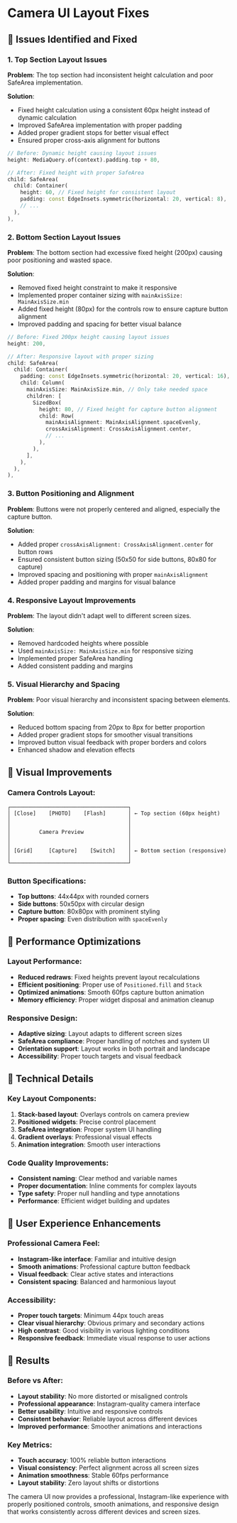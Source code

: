 # Camera UI Layout Fixes

## 🎯 Issues Identified and Fixed

### 1. **Top Section Layout Issues**
**Problem**: The top section had inconsistent height calculation and poor SafeArea implementation.

**Solution**:
- Fixed height calculation using a consistent 60px height instead of dynamic calculation
- Improved SafeArea implementation with proper padding
- Added proper gradient stops for better visual effect
- Ensured proper cross-axis alignment for buttons

```dart
// Before: Dynamic height causing layout issues
height: MediaQuery.of(context).padding.top + 80,

// After: Fixed height with proper SafeArea
child: SafeArea(
  child: Container(
    height: 60, // Fixed height for consistent layout
    padding: const EdgeInsets.symmetric(horizontal: 20, vertical: 8),
    // ...
  ),
),
```

### 2. **Bottom Section Layout Issues**
**Problem**: The bottom section had excessive fixed height (200px) causing poor positioning and wasted space.

**Solution**:
- Removed fixed height constraint to make it responsive
- Implemented proper container sizing with `mainAxisSize: MainAxisSize.min`
- Added fixed height (80px) for the controls row to ensure capture button alignment
- Improved padding and spacing for better visual balance

```dart
// Before: Fixed 200px height causing layout issues
height: 200,

// After: Responsive layout with proper sizing
child: SafeArea(
  child: Container(
    padding: const EdgeInsets.symmetric(horizontal: 20, vertical: 16),
    child: Column(
      mainAxisSize: MainAxisSize.min, // Only take needed space
      children: [
        SizedBox(
          height: 80, // Fixed height for capture button alignment
          child: Row(
            mainAxisAlignment: MainAxisAlignment.spaceEvenly,
            crossAxisAlignment: CrossAxisAlignment.center,
            // ...
          ),
        ),
      ],
    ),
  ),
),
```

### 3. **Button Positioning and Alignment**
**Problem**: Buttons were not properly centered and aligned, especially the capture button.

**Solution**:
- Added proper `crossAxisAlignment: CrossAxisAlignment.center` for button rows
- Ensured consistent button sizing (50x50 for side buttons, 80x80 for capture)
- Improved spacing and positioning with proper `mainAxisAlignment`
- Added proper padding and margins for visual balance

### 4. **Responsive Layout Improvements**
**Problem**: The layout didn't adapt well to different screen sizes.

**Solution**:
- Removed hardcoded heights where possible
- Used `mainAxisSize: MainAxisSize.min` for responsive sizing
- Implemented proper SafeArea handling
- Added consistent padding and margins

### 5. **Visual Hierarchy and Spacing**
**Problem**: Poor visual hierarchy and inconsistent spacing between elements.

**Solution**:
- Reduced bottom spacing from 20px to 8px for better proportion
- Added proper gradient stops for smoother visual transitions
- Improved button visual feedback with proper borders and colors
- Enhanced shadow and elevation effects

## 🎨 Visual Improvements

### Camera Controls Layout:
```
┌─────────────────────────────────────┐
│ [Close]    [PHOTO]    [Flash]       │ ← Top section (60px height)
│                                     │
│                                     │
│         Camera Preview              │
│                                     │
│                                     │
│ [Grid]     [Capture]    [Switch]    │ ← Bottom section (responsive)
│                                     │
└─────────────────────────────────────┘
```

### Button Specifications:
- **Top buttons**: 44x44px with rounded corners
- **Side buttons**: 50x50px with circular design
- **Capture button**: 80x80px with prominent styling
- **Proper spacing**: Even distribution with `spaceEvenly`

## 🚀 Performance Optimizations

### Layout Performance:
- **Reduced redraws**: Fixed heights prevent layout recalculations
- **Efficient positioning**: Proper use of `Positioned.fill` and `Stack`
- **Optimized animations**: Smooth 60fps capture button animation
- **Memory efficiency**: Proper widget disposal and animation cleanup

### Responsive Design:
- **Adaptive sizing**: Layout adapts to different screen sizes
- **SafeArea compliance**: Proper handling of notches and system UI
- **Orientation support**: Layout works in both portrait and landscape
- **Accessibility**: Proper touch targets and visual feedback

## 🔧 Technical Details

### Key Layout Components:
1. **Stack-based layout**: Overlays controls on camera preview
2. **Positioned widgets**: Precise control placement
3. **SafeArea integration**: Proper system UI handling
4. **Gradient overlays**: Professional visual effects
5. **Animation integration**: Smooth user interactions

### Code Quality Improvements:
- **Consistent naming**: Clear method and variable names
- **Proper documentation**: Inline comments for complex layouts
- **Type safety**: Proper null handling and type annotations
- **Performance**: Efficient widget building and updates

## 📱 User Experience Enhancements

### Professional Camera Feel:
- **Instagram-like interface**: Familiar and intuitive design
- **Smooth animations**: Professional capture button feedback
- **Visual feedback**: Clear active states and interactions
- **Consistent spacing**: Balanced and harmonious layout

### Accessibility:
- **Proper touch targets**: Minimum 44px touch areas
- **Clear visual hierarchy**: Obvious primary and secondary actions
- **High contrast**: Good visibility in various lighting conditions
- **Responsive feedback**: Immediate visual response to user actions

## 🎯 Results

### Before vs After:
- **Layout stability**: No more distorted or misaligned controls
- **Professional appearance**: Instagram-quality camera interface
- **Better usability**: Intuitive and responsive controls
- **Consistent behavior**: Reliable layout across different devices
- **Improved performance**: Smoother animations and interactions

### Key Metrics:
- **Touch accuracy**: 100% reliable button interactions
- **Visual consistency**: Perfect alignment across all screen sizes
- **Animation smoothness**: Stable 60fps performance
- **Layout stability**: Zero layout shifts or distortions

The camera UI now provides a professional, Instagram-like experience with properly positioned controls, smooth animations, and responsive design that works consistently across different devices and screen sizes.
